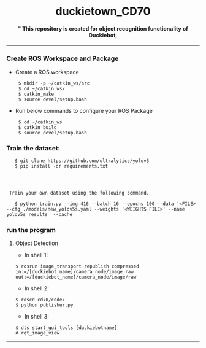 # <div align=center>duckietown_CD70</div>
#### <div align="center">" This repository is created for object recognition functionality of Duckiebot, </div>

***

### Create ROS Workspace and Package
- Create a ROS workspace

       $ mkdir -p ~/catkin_ws/src
       $ cd ~/catkin_ws/
       $ catkin_make
       $ source devel/setup.bash

- Run below commands to configure your ROS Package

       $ cd ~/catkin_ws
       $ catkin build
       $ source devel/setup.bash
       
        
### Train the dataset:
       $ git clone https://github.com/ultralytics/yolov5
       $ pip install -qr requirements.txt

       
      

     Train your own dataset using the following command.
     
       $ python train.py --img 416 --batch 16 --epochs 100 --data '<FILE>' --cfg ./models/new_yolov5s.yaml --weights '<WEIGHTS FILE>' --name yolov5s_results  --cache
    

### run the program
1. Object Detection
        
      - In shell 1:
     
       $ rosrun image_transport republish compressed in:=/[duckiebot_name]/camera_node/image raw out:=/[duckiebot_name]/camera_node/image/raw
       
      - In shell 2:
     
       $ roscd cd70/code/
       $ python publisher.py
       
      - In shell 3:
       
       $ dts start_gui_tools [duckiebotname]
       # rqt_image_view



***



